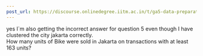 ```yaml
---
post_url: https://discourse.onlinedegree.iitm.ac.in/t/ga5-data-preparation-discussion-thread-tds-jan-2025/166576/23
---
```

yes I`m also getting the incorrect answer for question 5 even though I have clustered the city jakarta correctly.  
How many units of Bike were sold in Jakarta on transactions with at least 163 units?